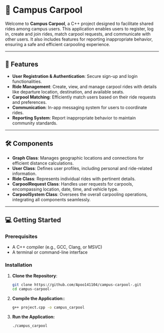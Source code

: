 # 🚗 Campus Carpool

Welcome to **Campus Carpool**, a C++ project designed to facilitate shared rides among campus users. This application enables users to register, log in, create and join rides, match carpool requests, and communicate with other users. It also includes features for reporting inappropriate behavior, ensuring a safe and efficient carpooling experience.

---

## 🧰 Features

- **User Registration & Authentication**: Secure sign-up and login functionalities.
- **Ride Management**: Create, view, and manage carpool rides with details like departure location, destination, and available seats.
- **Carpool Matching**: Efficiently match users based on their ride requests and preferences.
- **Communication**: In-app messaging system for users to coordinate rides.
- **Reporting System**: Report inappropriate behavior to maintain community standards.

---

## 🛠️ Components

- **Graph Class**: Manages geographic locations and connections for efficient distance calculations.
- **User Class**: Defines user profiles, including personal and ride-related information.
- **Ride Class**: Represents individual rides with pertinent details.
- **CarpoolRequest Class**: Handles user requests for carpools, encompassing location, date, time, and vehicle type.
- **CarpoolSystem Class**: Oversees the overall carpooling operations, integrating all components seamlessly.

---

## 💻 Getting Started

### Prerequisites

- A C++ compiler (e.g., GCC, Clang, or MSVC)
- A terminal or command-line interface

### Installation

1. **Clone the Repository**:

   ```bash
   git clone https://github.com/Apoo141104/campus-carpool-.git
   cd campus-carpool-
   ```
2. **Compile the Application:**:
   ```bash
   g++ project.cpp -o campus_carpool
   ```
3. **Run the Application:**
   ```bash
   ./campus_carpool
   ```

